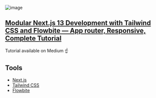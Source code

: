 ![image](https://github.com/saikise/simple-next-tailwind-flowbite/assets/134133636/306ea7c9-40ca-401d-9bd8-18116517c722)


## [Modular Next.js 13 Development with Tailwind CSS and Flowbite — App router, Responsive, Complete Tutorial](https://medium.com/@saikise/rapid-next-js-ad73b1227fde)

Tutorial available on Medium ☝️

## Tools
- [Next.js](https://nextjs.org/)
- [Tailwind CSS](https://tailwindcss.com/)
- [Flowbite](https://flowbite.com/)
